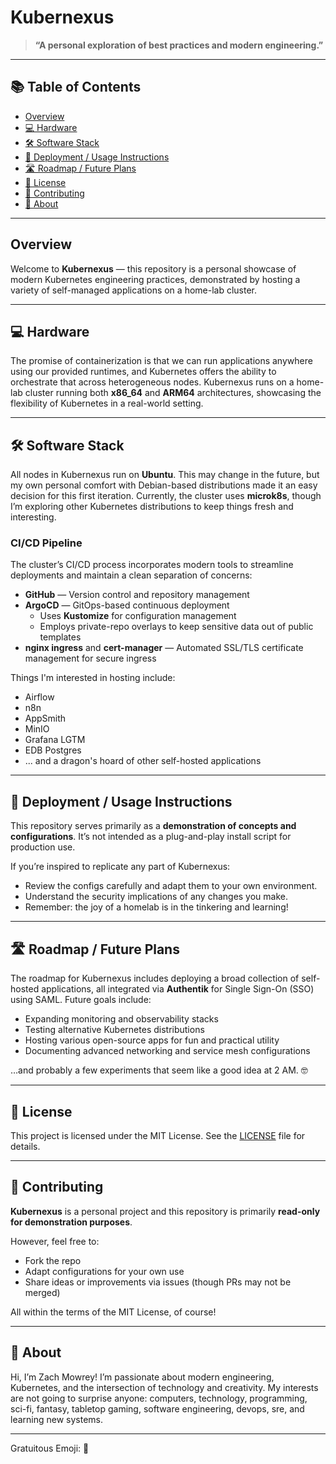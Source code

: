 # Kubernexus

> **“A personal exploration of best practices and modern engineering.”**

---

## 📚 Table of Contents

- [Overview](#overview)
- [💻 Hardware](#-hardware)
- [🛠️ Software Stack](#️-software-stack)
- [🚀 Deployment / Usage Instructions](#-deployment--usage-instructions)
- [🛣️ Roadmap / Future Plans](#️-roadmap--future-plans)
- [📄 License](#-license)
- [🤝 Contributing](#-contributing)
- [👤 About](#-about)

---

## Overview

Welcome to **Kubernexus** — this repository is a personal showcase of modern Kubernetes engineering practices, demonstrated
by hosting a variety of self-managed applications on a home-lab cluster. 

---

## 💻 Hardware

The promise of containerization is that we can run applications anywhere using our provided runtimes, and Kubernetes offers
the ability to orchestrate that across heterogeneous nodes. Kubernexus runs on a home-lab cluster running both **x86_64** 
and **ARM64** architectures, showcasing the flexibility of Kubernetes in a real-world setting.

---

## 🛠️ Software Stack

All nodes in Kubernexus run on **Ubuntu**. This may change in the future, but my own personal comfort with Debian-based
distributions made it an easy decision for this first iteration. Currently, the cluster uses **microk8s**, though I’m 
exploring other Kubernetes distributions to keep things fresh and interesting.

### CI/CD Pipeline

The cluster’s CI/CD process incorporates modern tools to streamline deployments and maintain a clean separation of concerns:

- **GitHub** — Version control and repository management
- **ArgoCD** — GitOps-based continuous deployment
    - Uses **Kustomize** for configuration management
    - Employs private-repo overlays to keep sensitive data out of public templates
- **nginx ingress** and **cert-manager** — Automated SSL/TLS certificate management for secure ingress

Things I'm interested in hosting include: 

- Airflow
- n8n
- AppSmith
- MinIO
- Grafana LGTM
- EDB Postgres
- ... and a dragon's hoard of other self-hosted applications

---

## 🚀 Deployment / Usage Instructions

This repository serves primarily as a **demonstration of concepts and configurations**. It’s not intended as a plug-and-play install script for production use.

If you’re inspired to replicate any part of Kubernexus:

- Review the configs carefully and adapt them to your own environment.
- Understand the security implications of any changes you make.
- Remember: the joy of a homelab is in the tinkering and learning!

---

## 🛣️ Roadmap / Future Plans

The roadmap for Kubernexus includes deploying a broad collection of self-hosted applications, all integrated via **Authentik** for Single Sign-On (SSO) using SAML. Future goals include:

- Expanding monitoring and observability stacks
- Testing alternative Kubernetes distributions
- Hosting various open-source apps for fun and practical utility
- Documenting advanced networking and service mesh configurations

…and probably a few experiments that seem like a good idea at 2 AM. 🤓

---

## 📄 License

This project is licensed under the MIT License. See the [LICENSE](LICENSE) file for details.

---

## 🤝 Contributing

**Kubernexus** is a personal project and this repository is primarily **read-only for demonstration purposes**.

However, feel free to:

- Fork the repo
- Adapt configurations for your own use
- Share ideas or improvements via issues (though PRs may not be merged)

All within the terms of the MIT License, of course!

---

## 👤 About

Hi, I’m Zach Mowrey! I’m passionate about modern engineering, Kubernetes, and the intersection of technology 
and creativity. My interests are not going to surprise anyone: computers, technology, programming, sci-fi,
fantasy, tabletop gaming, software engineering, devops, sre, and learning new systems.

---

Gratuitous Emoji: 🚀
